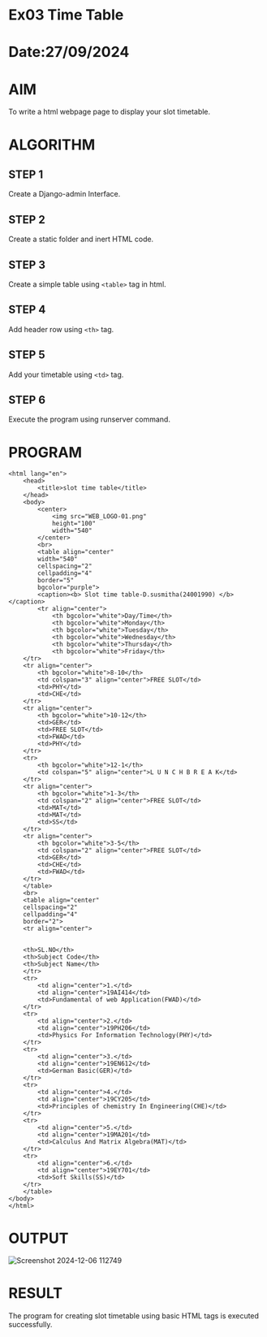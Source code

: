# Ex03 Time Table
# Date:27/09/2024
# AIM
To write a html webpage page to display your slot timetable.

# ALGORITHM
## STEP 1
Create a Django-admin Interface.

## STEP 2
Create a static folder and inert HTML code.

## STEP 3
Create a simple table using `<table>` tag in html.

## STEP 4
Add header row using `<th>` tag.

## STEP 5
Add your timetable using `<td>` tag.

## STEP 6
Execute the program using runserver command.

# PROGRAM
```<!DOCTYPE html>
<html lang="en">
    <head>
        <title>slot time table</title>       
    </head>
    <body>
        <center>
            <img src="WEB_LOGO-01.png"
            height="100"
            width="540"
        </center>
        <br>
        <table align="center"
        width="540"
        cellspacing="2"
        cellpadding="4"
        border="5"
        bgcolor="purple">
        <caption><b> Slot time table-D.susmitha(24001990) </b></caption>
        <tr align="center">
            <th bgcolor="white">Day/Time</th>
            <th bgcolor="white">Monday</th>
            <th bgcolor="white">Tuesday</th>
            <th bgcolor="white">Wednesday</th>
            <th bgcolor="white">Thursday</th>
            <th bgcolor="white">Friday</th>
    </tr>
    <tr align="center">
        <th bgcolor="white">8-10</th>
        <td colspan="3" align="center">FREE SLOT</td>
        <td>PHY</td>
        <td>CHE</td>
    </tr>
    <tr align="center">
        <th bgcolor="white">10-12</th>
        <td>GER</td>
        <td>FREE SLOT</td>
        <td>FWAD</td>
        <td>PHY</td>    
    </tr>
    <tr>
        <th bgcolor="white">12-1</th>
        <td colspan="5" align="center">L U N C H B R E A K</td>
    </tr>
    <tr align="center">
        <th bgcolor="white">1-3</th>
        <td colspan="2" align="center">FREE SLOT</td>
        <td>MAT</td>
        <td>MAT</td>
        <td>SS</td>
    </tr>
    <tr align="center">
        <th bgcolor="white">3-5</th>
        <td colspan="2" align="center">FREE SLOT</td>
        <td>GER</td>
        <td>CHE</td>
        <td>FWAD</td>
    </tr>
    </table>
    <br>
    <table align="center"
    cellspacing="2"
    cellpadding="4"
    border="2">
    <tr align="center">

        
    <th>SL.NO</th>
    <th>Subject Code</th>
    <th>Subject Name</th>
    </tr>
    <tr>
        <td align="center">1.</td>
        <td align="center">19AI414</td>
        <td>Fundamental of web Application(FWAD)</td>
    </tr>
    <tr>
        <td align="center">2.</td>
        <td align="center">19PH206</td>
        <td>Physics For Information Technology(PHY)</td>
    </tr>
    <tr>
        <td align="center">3.</td>
        <td align="center">19EN612</td>
        <td>German Basic(GER)</td>
    </tr>
    <tr>
        <td align="center">4.</td>
        <td align="center">19CY205</td>
        <td>Principles of chemistry In Engineering(CHE)</td>
    </tr>
    <tr>
        <td align="center">5.</td>
        <td align="center">19MA201</td>
        <td>Calculus And Matrix Algebra(MAT)</td>
    </tr>
    <tr>
        <td align="center">6.</td>
        <td align="center">19EY701</td>
        <td>Soft Skills(SS)</td>
    </tr>
    </table>
</body>
</html>
```

# OUTPUT

![Screenshot 2024-12-06 112749](https://github.com/user-attachments/assets/d19b8f27-b53e-4007-8203-db11ce534bc4)

# RESULT
The program for creating slot timetable using basic HTML tags is executed successfully.
